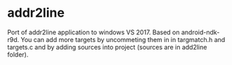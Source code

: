 # addr2line
Port of addr2line application to windows VS 2017. Based on android-ndk-r9d.
You can add more targets by uncommeting them in in targmatch.h and targets.c and by adding sources into project (sources are in add2line folder).